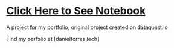 # [ Click Here to See Notebook ](https://github.com/danielrichardtorres/predicting-housing-prices/blob/master/housing.ipynb)

A project for my portfolio, original project created on dataquest.io

Find my porfolio at [danieltorres.tech]

